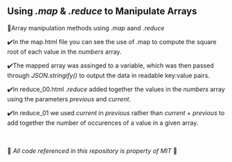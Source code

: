 ## Using ***.map*** & ***.reduce*** to Manipulate Arrays

:beginner:Array manipulation methods using *.map* aand *.reduce*<br>

:heavy_check_mark:In the map.html file you can see the use of .map to compute the square root of each value in the *numbers* array.<br>

:heavy_check_mark:The mapped array was assinged to a variable, which was then passed through *JSON.stringify()* to output the data in readable key:value pairs.<br> 

:heavy_check_mark:In reduce_00.html *.reduce* added together the values in the *numbers* array using the parameters *previous* and *current*.<br> 

:heavy_check_mark:In reduce_01 we used *current* in *previous* rather than *current* + *previous* to add together the number of occurences of a value in a given array.<br><br><br>   

:rocket: *All code referenced in this repository is property of MIT* :rocket: